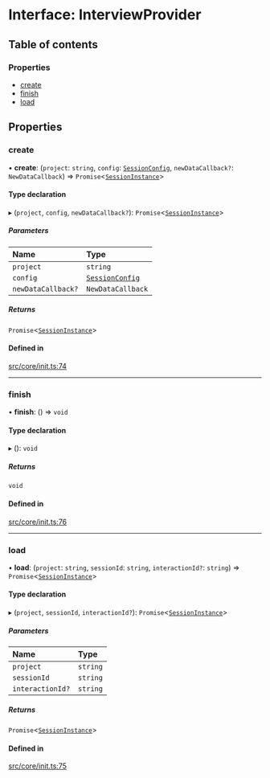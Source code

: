 # Interface: InterviewProvider

## Table of contents

### Properties

- [create](../wiki/InterviewProvider#create)
- [finish](../wiki/InterviewProvider#finish)
- [load](../wiki/InterviewProvider#load)

## Properties

### create

• **create**: (`project`: `string`, `config`: [`SessionConfig`](../wiki/SessionConfig), `newDataCallback?`: `NewDataCallback`) => `Promise`\<[`SessionInstance`](../wiki/SessionInstance)\>

#### Type declaration

▸ (`project`, `config`, `newDataCallback?`): `Promise`\<[`SessionInstance`](../wiki/SessionInstance)\>

##### Parameters

| Name | Type |
| :------ | :------ |
| `project` | `string` |
| `config` | [`SessionConfig`](../wiki/SessionConfig) |
| `newDataCallback?` | `NewDataCallback` |

##### Returns

`Promise`\<[`SessionInstance`](../wiki/SessionInstance)\>

#### Defined in

[src/core/init.ts:74](https://github.com/decisively-io/interview-sdk/blob/3e6bd8aef036b04e16a1e39d9ad7edd1b29b4058/src/core/init.ts#L74)

___

### finish

• **finish**: () => `void`

#### Type declaration

▸ (): `void`

##### Returns

`void`

#### Defined in

[src/core/init.ts:76](https://github.com/decisively-io/interview-sdk/blob/3e6bd8aef036b04e16a1e39d9ad7edd1b29b4058/src/core/init.ts#L76)

___

### load

• **load**: (`project`: `string`, `sessionId`: `string`, `interactionId?`: `string`) => `Promise`\<[`SessionInstance`](../wiki/SessionInstance)\>

#### Type declaration

▸ (`project`, `sessionId`, `interactionId?`): `Promise`\<[`SessionInstance`](../wiki/SessionInstance)\>

##### Parameters

| Name | Type |
| :------ | :------ |
| `project` | `string` |
| `sessionId` | `string` |
| `interactionId?` | `string` |

##### Returns

`Promise`\<[`SessionInstance`](../wiki/SessionInstance)\>

#### Defined in

[src/core/init.ts:75](https://github.com/decisively-io/interview-sdk/blob/3e6bd8aef036b04e16a1e39d9ad7edd1b29b4058/src/core/init.ts#L75)
